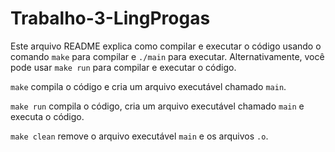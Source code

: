 # Trabalho-3-LingProgas

Este arquivo README explica como compilar e executar o código usando o comando `make` para compilar e `./main` para executar. Alternativamente, você pode usar `make run` para compilar e executar o código.

`make` compila o código e cria um arquivo executável chamado `main`.

`make run` compila o código, cria um arquivo executável chamado `main` e executa o código.

`make clean` remove o arquivo executável `main` e os arquivos `.o`.
